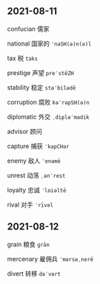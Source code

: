 ## 2021-08-11

confucian 儒家

national 国家的 `ˈnaSH(ə)n(ə)l`

tax 税 `taks`

prestige 声望 `preˈstēZH`

stability 稳定 `stəˈbilədē`

corruption 腐败 `kəˈrəpSH(ə)n`

diplomatic 外交 `ˌdipləˈmadik`

advisor 顾问

capture 捕获 `ˈkapCHər`

enemy 敌人 `ˈenəmē`

unrest 动荡 `ˌənˈrest`

loyalty 忠诚 `ˈloiəltē`

rival 对手 `ˈrīvəl`

## 2021-08-12

grain 粮食 `ɡrān`

mercenary 雇佣兵 `ˈmərsəˌnerē`

divert 转移 `dəˈvərt`